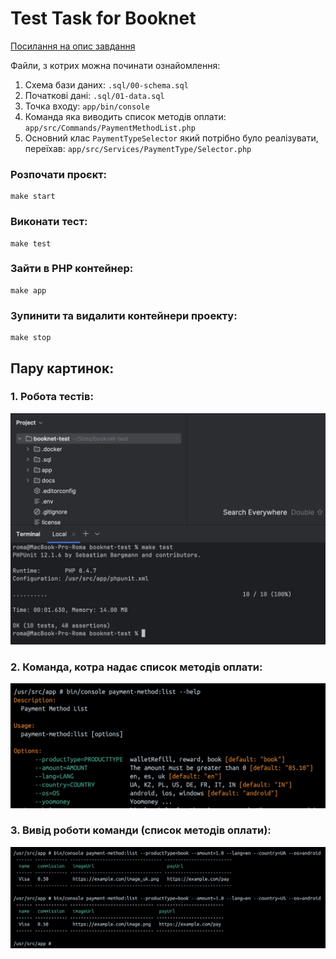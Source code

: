 # Test Task for Booknet

[Посилання на опис завдання](https://github.com/booknet-company/test)

Файли, з котрих можна починати ознайомлення:

1. Схема бази даних: `.sql/00-schema.sql`
2. Початкові дані: `.sql/01-data.sql`
3. Точка входу: `app/bin/console`
4. Команда яка виводить список методів оплати: `app/src/Commands/PaymentMethodList.php`
5. Основний клас `PaymentTypeSelector` який потрібно було реалізувати, переїхав: `app/src/Services/PaymentType/Selector.php`

### Розпочати проєкт:

```shell
make start
```

### Виконати тест:

```shell
make test
```

### Зайти в PHP контейнер:

```shell
make app
```

### Зупинити та видалити контейнери проекту:

```shell
make stop
```

## Пару картинок:

### 1. Робота тестів:

![screen_3.png](docs/screen_3.png)

### 2. Команда, котра надає список методів оплати:

![screen_1.png](docs/screen_1.png)

### 3. Вивід роботи команди (список методів оплати):

![screen_2.png](docs/screen_2.png)
